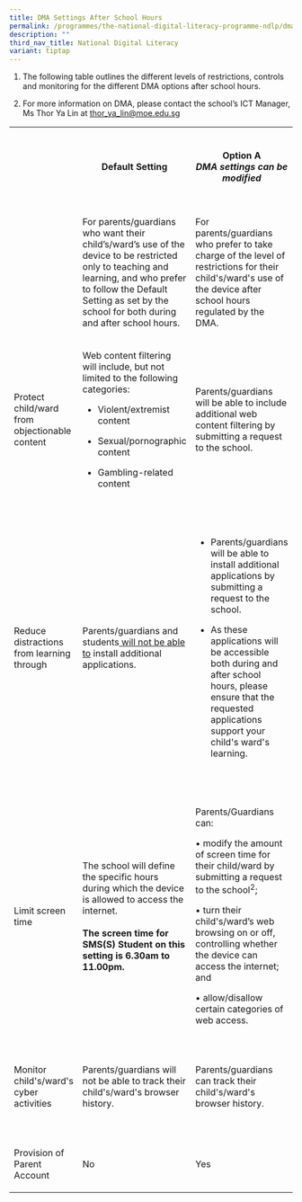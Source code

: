 ```yaml
---
title: DMA Settings After School Hours
permalink: /programmes/the-national-digital-literacy-programme-ndlp/dma-settings-after-school-hours/
description: ""
third_nav_title: National Digital Literacy
variant: tiptap
---
```

<ol data-tight="true" class="tight">
<li>
<p>The following table outlines the different levels of restrictions, controls
and monitoring for the different DMA options after school hours.</p>
</li>
<li>
<p>For more information on DMA, please contact the school’s ICT Manager,
Ms Thor Ya Lin at&nbsp;<a href="mailto:thor_ya_lin@moe.edu.sg" rel="noopener noreferrer nofollow" target="_blank">thor_ya_lin@moe.edu.sg</a>
<br>
</p>
</li>
</ol>
<table style="minWidth: 100px">
<colgroup>
<col>
<col>
<col>
<col>
</colgroup>
<tbody>
<tr>
<th rowspan="1" colspan="1">
<p></p>
</th>
<th rowspan="1" colspan="1">
<p>Default Setting</p>
</th>
<th rowspan="1" colspan="1">
<p>Option A
<br><em>DMA settings can be<br>modified</em>
</p>
</th>
<th rowspan="1" colspan="1">
<p>Option B
<br><em>DMA will be inactive only after school hours</em>
</p>
</th>
</tr>
<tr>
<td rowspan="1" colspan="1">
<p></p>
</td>
<td rowspan="1" colspan="1">
<p>For parents/guardians who want their child’s/ward’s use of the device
to be restricted only to teaching and learning, and who prefer to follow
the Default Setting as set by the school for both during and after school
hours.</p>
</td>
<td rowspan="1" colspan="1">
<p>For parents/guardians who prefer to take charge of the level of restrictions
for their child's/ward's use of the device after school hours regulated
by the DMA.</p>
</td>
<td rowspan="1" colspan="1">
<p>For parents/guardians who do not want their child's/ward/s use of the
device after school hours to be regulated by the DMA at all.</p>
</td>
</tr>
<tr>
<td rowspan="1" colspan="1">
<p>Protect child/ward from objectionable content</p>
</td>
<td rowspan="1" colspan="1">
<p>Web content filtering will include, but not limited to the following categories:</p>
<ul data-tight="true" class="tight">
<li>
<p>Violent/extremist content</p>
</li>
<li>
<p>Sexual/pornographic content</p>
</li>
<li>
<p>Gambling-related content</p>
</li>
</ul>
</td>
<td rowspan="1" colspan="1">
<p>Parents/guardians will be able to include additional web content filtering
by submitting a request to the school.</p>
</td>
<td rowspan="1" colspan="1">
<p>No content filtering at all after school hours</p>
</td>
</tr>
<tr>
<td rowspan="1" colspan="1">
<p>Reduce distractions from learning through</p>
</td>
<td rowspan="1" colspan="1">
<p>Parents/guardians and students<u> will not be able to</u> install additional
applications.</p>
</td>
<td rowspan="1" colspan="1">
<ul data-tight="true" class="tight">
<li>
<p>Parents/guardians will be able to install additional applications by submitting
a request to the school.</p>
</li>
<li>
<p>As these applications will be accessible both during and after school
hours, please ensure that the requested applications support your child's
ward's learning.</p>
</li>
</ul>
</td>
<td rowspan="1" colspan="1">
<p>Parents/Guardians and/or students will be able to install additional applications
after school hours.</p>
<p></p>
<p><strong>To note:</strong>
</p>
<p>• The installation of applications would have to be done via the parent’s/student’s
personal Google account.</p>
<p>• Applications installed by parents/guardians and/or students after school
hours will not be accessible during school hours.</p>
</td>
</tr>
<tr>
<td rowspan="1" colspan="1">
<p>Limit screen time</p>
</td>
<td rowspan="1" colspan="1">
<p>The school will define the specific hours during which the device is allowed
to access the internet.
<br>
<br><strong>The screen time for SMS(S) Student on this setting is 6.30am to 11.00pm.</strong>
</p>
</td>
<td rowspan="1" colspan="1">
<p>Parents/Guardians can:</p>
<p>• modify the amount of screen time for their child/ward by submitting
a request to the school<sup>2</sup>;</p>
<p></p>
<p>• turn their child's/ward’s web browsing on or off, controlling whether
the device can access the internet; and</p>
<p>• allow/disallow certain categories of web access.</p>
</td>
<td rowspan="1" colspan="1">
<p>No control over screen time.</p>
</td>
</tr>
<tr>
<td rowspan="1" colspan="1">
<p>Monitor child's/ward's cyber activities</p>
</td>
<td rowspan="1" colspan="1">
<p>Parents/guardians will not be able to track their child's/ward's browser
history.</p>
</td>
<td rowspan="1" colspan="1">
<p>Parents/guardians can track their child's/ward's browser history.</p>
</td>
<td rowspan="1" colspan="1">
<p>Parents/guardians will not be able to monitor or control their child's/ward's
use of the device through the DMA.</p>
</td>
</tr>
<tr>
<td rowspan="1" colspan="1">
<p>Provision of Parent Account</p>
</td>
<td rowspan="1" colspan="1">
<p>No</p>
</td>
<td rowspan="1" colspan="1">
<p>Yes</p>
</td>
<td rowspan="1" colspan="1">
<p>No</p>
</td>
</tr>
</tbody>
</table>
<p></p>